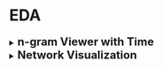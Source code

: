 #  EDA

<div style='width:1000px;margin:auto'>

<details><summary><b style="font-size:20px">n-gram Viewer with Time</b></summary>

```
fig, ax = plt.subplots(figsize=(9,6))

for term in terms:
	data[term].plot(ax=ax)
	
ax.set_title("Token Frequency over Time")
ax.set_ylabel("word count")
ax.set_xlabel("publication date")
ax.set_xlim(("2016-02-29","2016-05-25"))
ax.legend()
plt.show()

# NOTE: If you don't have time column, you can display it with index, but convert it to bag-of-words first.
```
<p><img src="imgs/20200606-153159.png" alt="" /></p>
</details>

<details><summary><b style="font-size:20px">Network Visualization</b></summary>

Visualize the relationship between each pair of words.
<h4>1. Create the corpus</h4>
```
import itertools

corpus = []
for sentence in df['sample'].values:
    corpus.extend(sentence.split())

def cooccurrence(corpus):
    possible_pairs = list(itertools.combinations(corpus, 2))
    cooccurring    = dict.fromkeys(possible_pairs, 0)
    for idx, current_token in enumerate(corpus):
        if (idx+1 < len(corpus)) and (tuple((current_token, corpus[idx+1])) in possible_pairs):
            cooccurring[(current_token, corpus[idx+1])] += 1
    return cooccurring

pairs = cooccurrence(corpus)
```
<h4>2. Create the network</h4>
```
import networkx as nx

G = nx.Graph()
G.name = "The Social Network of tokens"

# pairs = cooccurrence(corpus)
for pair, wgt in pairs.items():
    if wgt > 0:
        G.add_edge(pair[0], pair[1], weight=wgt)

# Make some the center!
# TODO: WRITE YOUR WORD OF INTEREST HERE!!
D = nx.ego_graph(G, "corona")
edges, weights = zip(*nx.get_edge_attributes(D, "weight").items())

# Push nodes away that are less related to that specific word.
pos = nx.spring_layout(D, k=.5, iterations=40)
nx.draw(D, pos, node_color="gold", node_size=50, edgelist=edges,
        width=.5, edge_color="orange", with_labels=True, font_size=12)
plt.show()
```
</details>

<details><summary><b style="font-size:20px">Heatmap</b> b/w <b style="font-size:20px">Tokens</b></summary>

<h4>1. Create the Matrix</h4>
```
specific_tokens = ['kill', 'corona', 'viris', 'hi', 'symptoms', 'the', 'treatment']

corpus = []
for sentence in df['sample'].values:
    corpus.append(sentence.split())

def cooccurrence_mtx(corpus, specific_tokens=None, sort_alpha=False):
    if sort_alpha: specific_tokens = sorted(specific_tokens)
    possible_pairs = list(itertools.permutations(specific_tokens, 2))
    cooccurring    = dict.fromkeys(possible_pairs, 0)

    for idx, current_sample in enumerate(corpus):
        for pair in possible_pairs:
            if pair[0] in current_sample and pair[1] in current_sample:
                cooccurring[pair] += 1

    pairs = cooccurring.copy()
    mtx = pd.DataFrame(columns=["p1", "p2", "count"])
    for pair, weight in pairs.items():
        mtx = mtx.append({"p1":    pair[0],
                        "p2":    pair[1],
                        "count": float(weight)}, ignore_index=True)

    mtx = pd.pivot(mtx, index='p1', columns='p2', values='count')
    mtx.fillna(.0, inplace=True)
    return mtx

mtx = cooccurrence_mtx(corpus, specific_tokens, True)


mtx.sample(5)
```

<h4>2. Show Heatmap</h4>
```
import matplotlib

fig, ax = plt.subplots()
fig.suptitle("Co-occurrence of Tokens", fontsize=12)
fig.subplots_adjust(wspace=.75)

n = len(specific_tokens)
x_tick_marks = np.arange(n)
y_tick_marks = np.arange(n)

ax1 = plt.subplot(121)
ax1.set_xticks(x_tick_marks)
ax1.set_yticks(y_tick_marks)
ax1.set_xticklabels(specific_tokens, fontsize=8, rotation=90)
ax1.set_yticklabels(specific_tokens, fontsize=8)
ax1.xaxis.tick_top()
ax1.set_xlabel("By Frequency")
sns.heatmap(mtx, cmap="viridis")

# And alphabetically
alpha_cast = sorted(specific_tokens)
alpha_mtx  = 
```
</details>

<details><summary><b style="font-size:20px">POS Tagging Coloring</b></summary>
```
# Import required libraries.
import nltk
nltk.download('punkt')
nltk.download('averaged_perceptron_tagger')
from nltk import pos_tag, word_tokenize
from yellowbrick.text.postag import PosTagVisualizer
```

```
pie = """
In a small saucepan, combine sugar and eggs
until well blended. Cook over low heat, stirring
constantly, until mixture reaches 160° and coats
the back of a metal spoon. Remove from the heat.
Stir in chocolate and vanilla until smooth. Cool
to lukewarm (90°), stirring occasionally. In a small
bowl, cream butter until light and fluffy. Add cooled
chocolate mixture; beat on high speed for 5 minutes
or until light and fluffy. In another large bowl,
beat cream until it begins to thicken. Add
confectioners' sugar; beat until stiff peaks form.
Fold into chocolate mixture. Pour into crust. Chill
for at least 6 hours before serving. Garnish with
whipped cream and chocolate curls if desired.
"""

tokens = word_tokenize(pie)
tagged = pos_tag(tokens)

visualizer = PosTagVisualizer()
visualizer.transform(tagged)

print(" ".join((visualizer.colorize(token, color)
                for color, token in visualizer.tagged)))
print("\n")
```
</details>

<details><summary><b style="font-size:20px">Frequency Distribution</b></summary>
```
from yellowbrick.text.freqdist import FreqDistVisualizer
from sklearn.feature_extraction.text import CountVectorizer

# "stop_words" parameter removes stopwords.
# Remove the parameter, if you prefer another thing.
vectorizer = CountVectorizer(stop_words="english")
docs       = vectorizer.fit_transform(df["sample"].values)
features   = vectorizer.get_feature_names()

plt.figure(figsize=(15, 8))
visualizer = FreqDistVisualizer(features=features)
visualizer.fit(docs)
visualizer.poof()
```
</details>

<details><summary><b style="font-size:20px">t-SNE Visualizer</b></summary>
<p><b>yellowbrick</b> applies a decomosition first (SVD with 50 components by defaults), then performs the t-SNE embedding</p>
```
from yellowbrick.text import TSNEVisualizer
from sklearn.feature_extraction.text import TfidfVectorizer

# We could use any vectorization technique and not specifically TF-IDF.
tfidf = TfidfVectorizer()
docs  = tfidf.fit_transform(df["sample"].values)

# We could try PCA instead of SVD, by passing "decompose="pca"" into TSNEVisualizer().
tsne = TSNEVisualizer()
tsne.fit(docs, y=df["intent"].values)
tsne.poof()
```

```
# Apply clustering instead of class names.
from sklearn.cluster import KMeans
clusters = KMeans(n_clusters=5)
clusters.fit(docs)

tsne = TSNEVisualizer()
tsne.fit(docs, ["c{}".format(c) for c in clusters.labels_])
tsne.poof()

```
</details>

<details><summary><b style="font-size:20px">Classification Report - Visualizer</b></summary>

```
from sklearn.naive_bayes import GaussianNB
from sklearn.model_selection import train_test_split
from yellowbrick.classifier import ClassificationReport
from sklearn.feature_extraction.text import TfidfVectorizer
from sklearn.preprocessing import LabelEncoder

docs   = TfidfVectorizer().fit_transform(df["sample"].values)
labels = LabelEncoder().fit_transform(df["intent"].values)


X_train, X_test, y_train, y_test = train_test_split(
    docs.toarray(), labels, test_size=.2
)

plt.figure(figsize=(15, 8))
visualizer = ClassificationReport(GaussianNB(), classes=df["intent"].unique())
visualizer.fit(X_train, y_train)
visualizer.score(docs.toarray(), labels)
visualizer.poof()

```
</details>

<details><summary><b style="font-size:20px">Confusion Matrix - Visualizer</b></summary>
```
from sklearn.naive_bayes import GaussianNB
from sklearn.model_selection import train_test_split
from yellowbrick.classifier import ConfusionMatrix
from sklearn.feature_extraction.text import TfidfVectorizer
from sklearn.preprocessing import LabelEncoder

samples = TfidfVectorizer().fit_transform(df["sample"].values)
# intents = LabelEncoder().fit_transform(df["intent"].values)

X_train, X_test, y_train, y_test = train_test_split(
    samples.toarray(), df["intent"].values, test_size=.2
)

visualizer = ConfusionMatrix(GaussianNB(), classes=df["intent"].unique())
visualizer.fit(X_train, y_train)
visualizer.score(X_test, y_test)
visualizer.poof()
```
</div>
